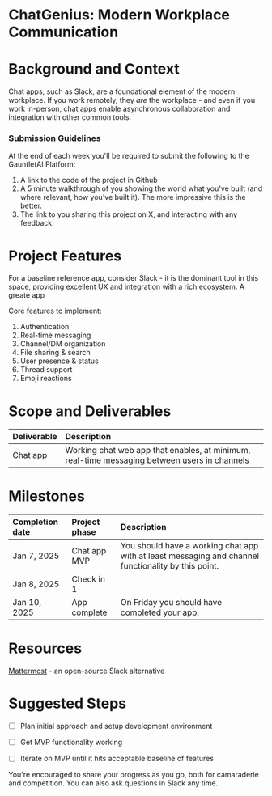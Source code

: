 # ChatGenius: Modern Workplace Communication

# Background and Context

Chat apps, such as Slack, are a foundational element of the modern workplace. If you work remotely, they _are_ the workplace - and even if you work in-person, chat apps enable asynchronous collaboration and integration with other common tools.

### Submission Guidelines

At the end of each week you'll be required to submit the following to the GauntletAI Platform:

1. A link to the code of the project in Github
2. A 5 minute walkthrough of you showing the world what you've built (and where relevant, how you've built it). The more impressive this is the better.
3. The link to you sharing this project on X, and interacting with any feedback.

# Project Features

For a baseline reference app, consider Slack - it is the dominant tool in this space, providing excellent UX and integration with a rich ecosystem. A greate app

Core features to implement:

1. Authentication
2. Real-time messaging
3. Channel/DM organization
4. File sharing & search
5. User presence & status
6. Thread support
7. Emoji reactions

# Scope and Deliverables

| Deliverable | Description                                                                                  |
| :---------- | :------------------------------------------------------------------------------------------- |
| Chat app    | Working chat web app that enables, at minimum, real-time messaging between users in channels |

# Milestones

| Completion date | Project phase | Description                                                                                         |
| :-------------- | :------------ | :-------------------------------------------------------------------------------------------------- |
| Jan 7, 2025     | Chat app MVP  | You should have a working chat app with at least messaging and channel functionality by this point. |
| Jan 8, 2025     | Check in 1    |                                                                                                     |
| Jan 10, 2025    | App complete  | On Friday you should have completed your app.                                                       |

# Resources

[Mattermost](https://github.com/mattermost/mattermost) - an open-source Slack alternative

# Suggested Steps

- [ ] Plan initial approach and setup development environment

- [ ] Get MVP functionality working

- [ ] Iterate on MVP until it hits acceptable baseline of features

You're encouraged to share your progress as you go, both for camaraderie and competition. You can also ask questions in Slack any time.
